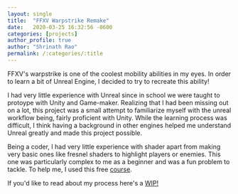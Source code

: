 ```yaml
---
layout: single
title:  "FFXV Warpstrike Remake"
date:   2020-03-25 16:32:56 -0600
categories: [projects] 
author_profile: true
author: "Shrinath Rao"
permalink: /:categories/:title
---
```


FFXV's warpstrike is one of the coolest mobility abilities in my eyes. In order to learn a bit of Unreal Engine, I decided to try to recreate this ability!

I had very little experience with Unreal since in school we were taught to protoype with Unity and Game-maker. Realizing that I had been missing out on a lot, this project was a small attempt to familiarize myself with the unreal workflow being, fairly proficient with Unity. While the learning process was difficult, I think having a background in other engines helped me understand Unreal greatly and made this project possible.

Being a coder, I had very little experience with shader apart from making very basic ones like fresnel shaders to highlight players or enemies. This one was particularly complex to me as a beginner and was a fun problem to tackle. To help me, I used this free <a href ="https://www.youtube.com/watch?v=uQG0SWv5lbw&list=PL78XDi0TS4lFlOVKsNC6LR4sCQhetKJqs">course</a>.


If you'd like to read about my process here's a <a href="https://shrinathrao97.github.io/blog/WIP-FFXIV-Ninja">WIP!</a>

<!--
INSERT GIF HERE

-->

